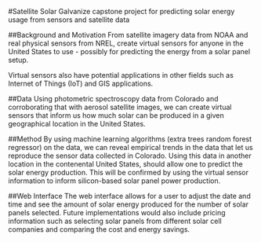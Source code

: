 #Satellite Solar
Galvanize capstone project for predicting solar energy usage from sensors and satellite data

##Background and Motivation
From satellite imagery data from NOAA and real physical sensors from NREL, create virtual sensors for anyone in the United States to use - possibly for predicting the energy from a solar panel setup.

Virtual sensors also have potential applications in other fields such as Internet of Things (IoT) and GIS applications.

##Data
Using photometric spectroscopy data from Colorado and corroborating that with aerosol satellite images, we can create virtual sensors that inform us how much solar can be produced in a given geographical location in the United States.

##Method
By using machine learning algorithms (extra trees random forest regressor) on the data, we can reveal empirical trends in the data that let us reproduce the sensor data collected in Colorado.  Using this data in another location in the contenental United States, should allow one to predict the solar energy production.  This will be confirmed by using the virtual sensor information to inform silicon-based solar panel power production.

##Web Interface
The web interface allows for a user to adjust the date and time and see the amount of solar energy produced for the number of solar panels selected.  Future implementations would also include pricing information such as selecting solar panels from different solar cell companies and comparing the cost and energy savings.

